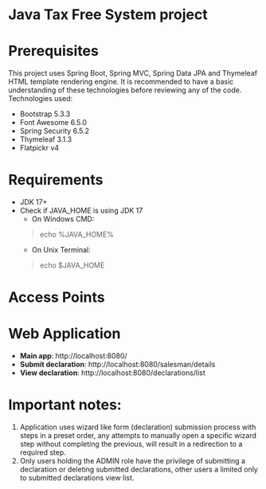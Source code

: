 # Java Tax Free System project

# Prerequisites
This project uses Spring Boot, Spring MVC, Spring Data JPA and Thymeleaf HTML template rendering engine.
It is recommended to have a basic understanding of these technologies before reviewing any of the code.
Technologies used:
* Bootstrap 5.3.3
* Font Awesome 6.5.0
* Spring Security 6.5.2
* Thymeleaf 3.1.3
* Flatpickr v4

# Requirements
* JDK 17+
* Check if JAVA_HOME is using JDK 17
    * On Windows CMD:
  > echo %JAVA_HOME%
    * On Unix Terminal:
  > echo $JAVA_HOME

# Access Points

# Web Application
- **Main app**: http://localhost:8080/
- **Submit declaration**: http://localhost:8080/salesman/details
- **View declaration**: http://localhost:8080/declarations/list

# Important notes:
1. Application uses wizard like form (declaration) submission process with steps in a preset order, any attempts to manually open a specific wizard step without completing the previous, will result in a redirection to a required step.
2. Only users holding the ADMIN role have the privilege of submitting a declaration or deleting submitted declarations, other users a limited only to submitted declarations view list.